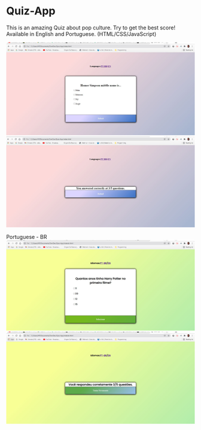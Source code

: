 # Quiz-App

This is an amazing Quiz about pop culture. Try to get the best score! Available in English and Portuguese. (HTML/CSS/JavaScript)

![print-question](/print-question.JPG)
![print-score](/print-score.JPG)

Portuguese - BR
![print-question](/printBR-question.JPG)
![print-score](/printBR-score.JPG)


